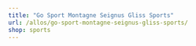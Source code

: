 ```yaml
---
title: "Go Sport Montagne Seignus Gliss Sports"
url: /allos/go-sport-montagne-seignus-gliss-sports/
shop: sports
---
```

